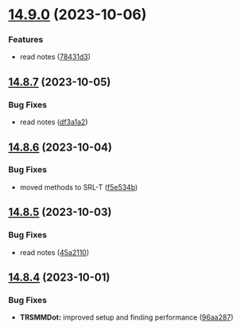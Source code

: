 # [14.9.0](https://github.com/Torwent/WaspLib/compare/v14.8.7...v14.9.0) (2023-10-06)


### Features

* read notes ([78431d3](https://github.com/Torwent/WaspLib/commit/78431d370faf904f24290de1661809086ba2ccd1))



## [14.8.7](https://github.com/Torwent/WaspLib/compare/v14.8.6...v14.8.7) (2023-10-05)


### Bug Fixes

* read notes ([df3a1a2](https://github.com/Torwent/WaspLib/commit/df3a1a294694481490e210946787a8eb460cc963))



## [14.8.6](https://github.com/Torwent/WaspLib/compare/v14.8.5...v14.8.6) (2023-10-04)


### Bug Fixes

* moved methods to SRL-T ([f5e534b](https://github.com/Torwent/WaspLib/commit/f5e534b73c64f8be680e1a34c010dd0b802852f4))



## [14.8.5](https://github.com/Torwent/WaspLib/compare/v14.8.4...v14.8.5) (2023-10-03)


### Bug Fixes

* read notes ([45a2110](https://github.com/Torwent/WaspLib/commit/45a21103f91099dee0309a41cdabd05306a41437))



## [14.8.4](https://github.com/Torwent/WaspLib/compare/v14.8.3...v14.8.4) (2023-10-01)


### Bug Fixes

* **TRSMMDot:** improved setup and finding performance ([96aa287](https://github.com/Torwent/WaspLib/commit/96aa287a0602618d04bc333cad8c524702a2b21a))



